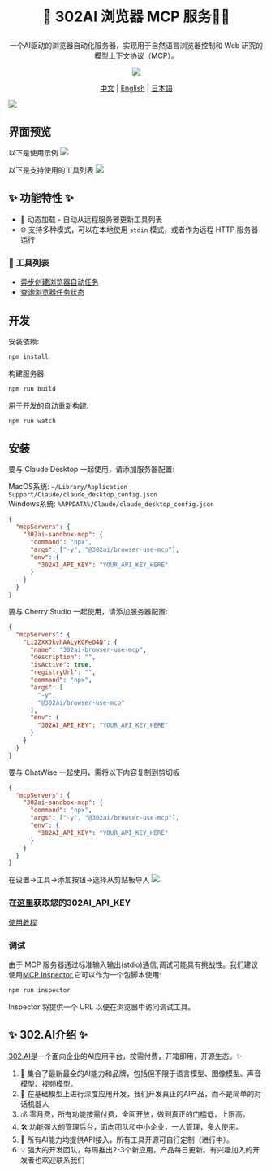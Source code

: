# <p align="center">🤖 302AI 浏览器 MCP 服务🚀✨</p>

<p align="center">一个AI驱动的浏览器自动化服务器，实现用于自然语言浏览器控制和 Web 研究的模型上下文协议（MCP）。</p>

<p align="center"><a href="https://www.npmjs.com/package/@302ai/browser-use-mcp" target="blank"><img src="https://file.302.ai/gpt/imgs/github/20250102/72a57c4263944b73bf521830878ae39a.png" /></a></p >

<p align="center"><a href="README_zh.md">中文</a> | <a href="README.md">English</a> | <a href="README_ja.md">日本語</a></p>

![](docs/302_browser_use_mcp.jpg) 

## 界面预览
以下是使用示例
![](docs/302_browser_use_mcp_screenshot_01.jpg)     

以下是支持使用的工具列表
![](docs/302_browser_use_mcp_screenshot_02.png)


## ✨ 功能特性 ✨
- 🔧 动态加载 - 自动从远程服务器更新工具列表
- 🌐 支持多种模式，可以在本地使用 `stdin` 模式，或者作为远程 HTTP 服务器运行
### 🚀 工具列表
- [异步创建浏览器自动任务](https://302ai.apifox.cn/api-281522606)
- [查询浏览器任务状态](https://302ai.apifox.cn/api-281524255)


## 开发

安装依赖:

```bash
npm install
```

构建服务器:

```bash
npm run build
```

用于开发的自动重新构建:

```bash
npm run watch
```

## 安装

要与 Claude Desktop 一起使用，请添加服务器配置:

MacOS系统: `~/Library/Application Support/Claude/claude_desktop_config.json`    
Windows系统: `%APPDATA%/Claude/claude_desktop_config.json`

```json
{
  "mcpServers": {
    "302ai-sandbox-mcp": {
      "command": "npx",
      "args": ["-y", "@302ai/browser-use-mcp"],
      "env": {
        "302AI_API_KEY": "YOUR_API_KEY_HERE"
      }
    }
  }
}
```

要与 Cherry Studio 一起使用，请添加服务器配置:

```json
{
  "mcpServers": {
    "Li2ZXXJkvhAALyKOFeO4N": {
      "name": "302ai-browser-use-mcp",
      "description": "",
      "isActive": true,
      "registryUrl": "",
      "command": "npx",
      "args": [
        "-y",
        "@302ai/browser-use-mcp"
      ],
      "env": {
        "302AI_API_KEY": "YOUR_API_KEY_HERE"
      }
    }
  }
}
```

要与 ChatWise 一起使用，需将以下内容复制到剪切板
```json
{
  "mcpServers": {
    "302ai-sandbox-mcp": {
      "command": "npx",
      "args": ["-y", "@302ai/browser-use-mcp"],
      "env": {
        "302AI_API_KEY": "YOUR_API_KEY_HERE"
      }
    }
  }
}
```
在设置->工具->添加按钮->选择从剪贴板导入
![](docs/302_browser_use_mcp_screenshot_03.png)

### 在[这里](https://dash.302.ai/apis/list)获取您的302AI_API_KEY
[使用教程](https://help.302.ai/docs/API-guan-li)

### 调试

由于 MCP 服务器通过标准输入输出(stdio)通信,调试可能具有挑战性。我们建议使用[MCP Inspector](https://github.com/modelcontextprotocol/inspector),它可以作为一个包脚本使用:

```bash
npm run inspector
```

Inspector 将提供一个 URL 以便在浏览器中访问调试工具。

## ✨ 302.AI介绍 ✨
[302.AI](https://302.ai)是一个面向企业的AI应用平台，按需付费，开箱即用，开源生态。✨
1. 🧠 集合了最新最全的AI能力和品牌，包括但不限于语言模型、图像模型、声音模型、视频模型。
2. 🚀 在基础模型上进行深度应用开发，我们开发真正的AI产品，而不是简单的对话机器人
3. 💰 零月费，所有功能按需付费，全面开放，做到真正的门槛低，上限高。
4. 🛠 功能强大的管理后台，面向团队和中小企业，一人管理，多人使用。
5. 🔗 所有AI能力均提供API接入，所有工具开源可自行定制（进行中）。
6. 💡 强大的开发团队，每周推出2-3个新应用，产品每日更新。有兴趣加入的开发者也欢迎联系我们